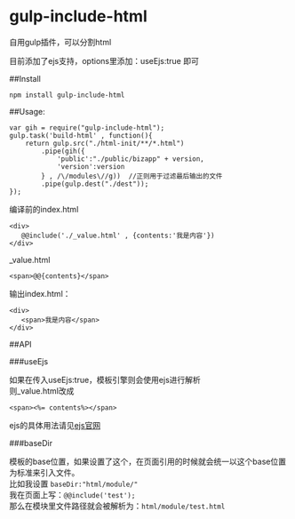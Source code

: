 # gulp-include-html

自用gulp插件，可以分割html

目前添加了ejs支持，options里添加：useEjs:true 即可

##Install
    
    npm install gulp-include-html

##Usage:

    var gih = require("gulp-include-html");
    gulp.task('build-html' , function(){
        return gulp.src("./html-init/**/*.html")
            .pipe(gih({
                'public':"./public/bizapp" + version,
                'version':version
            } , /\/modules\//g))  //正则用于过滤最后输出的文件
            .pipe(gulp.dest("./dest"));
    });

编译前的index.html

    <div>
       @@include('./_value.html' , {contents:'我是内容'})
    </div>
    
_value.html    

    <span>@@{contents}</span>
    
输出index.html：
    
    <div>
       <span>我是内容</span>
    </div>

##API

###useEjs

如果在传入useEjs:true，模板引擎则会使用ejs进行解析<br>
则_value.html改成
```
<span><%= contents%></span>
```

ejs的具体用法请见[ejs官网](http://www.embeddedjs.com/)

###baseDir

模板的base位置，如果设置了这个，在页面引用的时候就会统一以这个base位置为标准来引入文件。<br>
比如我设置 `baseDir:"html/module/"` <br>
我在页面上写：`@@include('test');` <br>
那么在模块里文件路径就会被解析为：`html/module/test.html`
